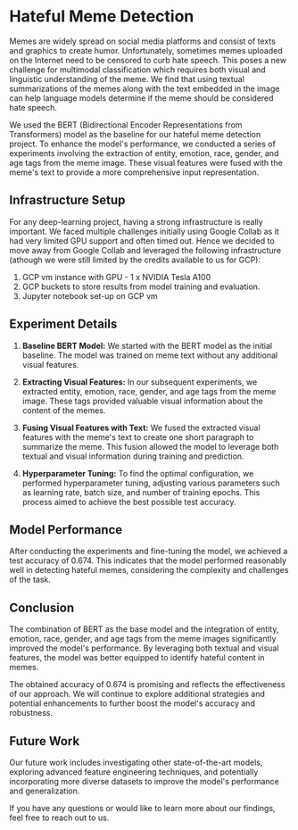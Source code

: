 # Hateful Meme Detection

Memes are widely spread on social media platforms and consist of texts and graphics to create humor. Unfortunately, sometimes memes uploaded on the Internet need to be censored to curb hate speech. This poses a new challenge for multimodal classification which requires both visual and linguistic understanding of the meme. We find that using textual summarizations of the memes along with the text embedded in the image can help language models determine if the meme should be considered hate speech.

We used the BERT (Bidirectional Encoder Representations from Transformers) model as the baseline for our hateful meme detection project. To enhance the model's performance, we conducted a series of experiments involving the extraction of entity, emotion, race, gender, and age tags from the meme image. These visual features were fused with the meme's text to provide a more comprehensive input representation.

## Infrastructure Setup

For any deep-learning project, having a strong infrastructure is really important. We faced multiple challenges initially using Google Collab as it had very limited GPU support and often timed out. Hence we decided to move away from Google Collab and leveraged the following infrastructure (athough we were still limited by the credits available to us for GCP):

1. GCP vm instance with GPU - 1 x NVIDIA Tesla A100
2. GCP buckets to store results from model training and evaluation.
3. Jupyter notebook set-up on GCP vm

## Experiment Details

1. **Baseline BERT Model:** We started with the BERT model as the initial baseline. The model was trained on meme text without any additional visual features.

2. **Extracting Visual Features:** In our subsequent experiments, we extracted entity, emotion, race, gender, and age tags from the meme image. These tags provided valuable visual information about the content of the memes.

3. **Fusing Visual Features with Text:** We fused the extracted visual features with the meme's text to create one short paragraph to summarize the meme. This fusion allowed the model to leverage both textual and visual information during training and prediction.

4. **Hyperparameter Tuning:** To find the optimal configuration, we performed hyperparameter tuning, adjusting various parameters such as learning rate, batch size, and number of training epochs. This process aimed to achieve the best possible test accuracy.

## Model Performance

After conducting the experiments and fine-tuning the model, we achieved a test accuracy of 0.674. This indicates that the model performed reasonably well in detecting hateful memes, considering the complexity and challenges of the task.

## Conclusion

The combination of BERT as the base model and the integration of entity, emotion, race, gender, and age tags from the meme images significantly improved the model's performance. By leveraging both textual and visual features, the model was better equipped to identify hateful content in memes.

The obtained accuracy of 0.674 is promising and reflects the effectiveness of our approach. We will continue to explore additional strategies and potential enhancements to further boost the model's accuracy and robustness.

## Future Work

Our future work includes investigating other state-of-the-art models, exploring advanced feature engineering techniques, and potentially incorporating more diverse datasets to improve the model's performance and generalization.

If you have any questions or would like to learn more about our findings, feel free to reach out to us.
